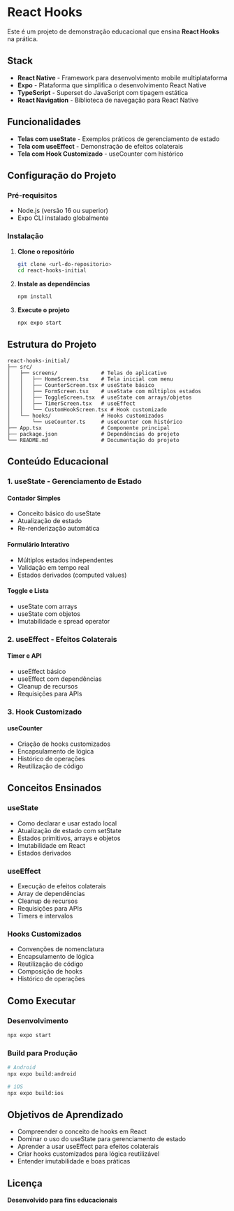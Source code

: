 # React Hooks 

Este é um projeto de demonstração educacional que ensina **React Hooks** na prática.

## Stack

* **React Native** - Framework para desenvolvimento mobile multiplataforma
* **Expo** - Plataforma que simplifica o desenvolvimento React Native
* **TypeScript** - Superset do JavaScript com tipagem estática
* **React Navigation** - Biblioteca de navegação para React Native

## Funcionalidades

* **Telas com useState** - Exemplos práticos de gerenciamento de estado
* **Tela com useEffect** - Demonstração de efeitos colaterais
* **Tela com Hook Customizado** - useCounter com histórico

## Configuração do Projeto

### Pré-requisitos

* Node.js (versão 16 ou superior)
* Expo CLI instalado globalmente

### Instalação

1. **Clone o repositório**
   ```bash
   git clone <url-do-repositorio>
   cd react-hooks-initial
   ```

2. **Instale as dependências**
   ```bash
   npm install
   ```

3. **Execute o projeto**
   ```bash
   npx expo start
   ```

## Estrutura do Projeto

```
react-hooks-initial/
├── src/
│   ├── screens/              # Telas do aplicativo
│   │   ├── HomeScreen.tsx    # Tela inicial com menu
│   │   ├── CounterScreen.tsx # useState básico
│   │   ├── FormScreen.tsx    # useState com múltiplos estados
│   │   ├── ToggleScreen.tsx  # useState com arrays/objetos
│   │   ├── TimerScreen.tsx   # useEffect
│   │   └── CustomHookScreen.tsx # Hook customizado
│   └── hooks/                # Hooks customizados
│       └── useCounter.ts     # useCounter com histórico
├── App.tsx                   # Componente principal
├── package.json              # Dependências do projeto
└── README.md                 # Documentação do projeto
```

## Conteúdo Educacional

### 1. useState - Gerenciamento de Estado

#### Contador Simples
- Conceito básico do useState
- Atualização de estado
- Re-renderização automática

#### Formulário Interativo
- Múltiplos estados independentes
- Validação em tempo real
- Estados derivados (computed values)

#### Toggle e Lista
- useState com arrays
- useState com objetos
- Imutabilidade e spread operator

### 2. useEffect - Efeitos Colaterais

#### Timer e API
- useEffect básico
- useEffect com dependências
- Cleanup de recursos
- Requisições para APIs

### 3. Hook Customizado

#### useCounter
- Criação de hooks customizados
- Encapsulamento de lógica
- Histórico de operações
- Reutilização de código

## Conceitos Ensinados

### useState
* Como declarar e usar estado local
* Atualização de estado com setState
* Estados primitivos, arrays e objetos
* Imutabilidade em React
* Estados derivados

### useEffect
* Execução de efeitos colaterais
* Array de dependências
* Cleanup de recursos
* Requisições para APIs
* Timers e intervalos

### Hooks Customizados
* Convenções de nomenclatura
* Encapsulamento de lógica
* Reutilização de código
* Composição de hooks
* Histórico de operações

## Como Executar

### Desenvolvimento
```bash
npx expo start
```

### Build para Produção
```bash
# Android
npx expo build:android

# iOS
npx expo build:ios
```

## Objetivos de Aprendizado

* Compreender o conceito de hooks em React
* Dominar o uso do useState para gerenciamento de estado
* Aprender a usar useEffect para efeitos colaterais
* Criar hooks customizados para lógica reutilizável
* Entender imutabilidade e boas práticas

## Licença

**Desenvolvido para fins educacionais**
